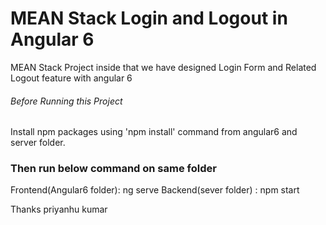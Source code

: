 # MEAN Stack Login and Logout in Angular 6
MEAN Stack Project inside that we have designed Login Form and Related Logout feature with angular 6

###### Before Running this Project
Install npm packages using 'npm install' command from angular6 and server folder. 

### Then run below command on same folder
Frontend(Angular6 folder): ng serve
Backend(sever folder) : npm start


Thanks
priyanhu kumar
 
 
